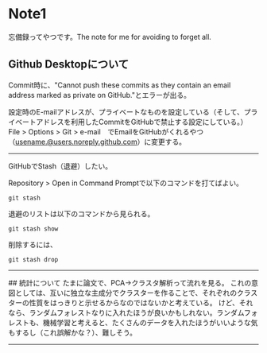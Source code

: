 # Note1
忘備録ってやつです。The note for me for avoiding to forget all.

## Github Desktopについて
<bold>Commit時に、"Cannot push these commits as they contain an email address marked as private on GitHub."とエラーが出る。</bold>

設定時のE-mailアドレスが、プライベートなものを設定している（そして、プライベートアドレスを利用したCommitをGitHubで禁止する設定にしている。）
File > Options > Git > e-mail　でEmailをGitHubがくれるやつ（usename.@users.noreply.github.com）に変更する。

<hr>
<bold>GitHubでStash（退避）したい。</bold>

Repository > Open in Command Promptで以下のコマンドを打てばよい。
```console
git stash
```
退避のリストは以下のコマンドから見られる。
```console
git stash show
```
削除するには、
```console
git stash drop
```
<hr>
## 統計について
たまに論文で、PCA→クラスタ解析って流れを見る。
これの意図としては、互いに独立な主成分でクラスターを作ることで、それぞれのクラスターの性質をはっきりと示せるからなのではないかと考えている。
けど、それなら、ランダムフォレストなりに入れたほうが良いかもしれない。ランダムフォレストも、機械学習と考えると、たくさんのデータを入れたほうがいいような気もするし（これ誤解かな？）、難しそう。
<hr>



